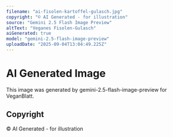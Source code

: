 ```yaml
---
filename: "ai-fisolen-kartoffel-gulasch.jpg"
copyright: "© AI Generated - for illustration"
source: "Gemini 2.5 Flash Image Preview"
altText: "Veganes Fisolen-Gulasch"
aiGenerated: true
model: "gemini-2.5-flash-image-preview"
uploadDate: "2025-09-04T13:04:49.225Z"
---
```


# AI Generated Image

This image was generated by gemini-2.5-flash-image-preview for VeganBlatt.

## Copyright
© AI Generated - for illustration
